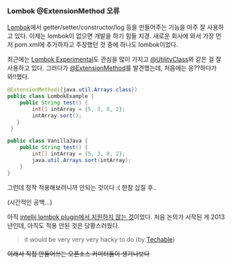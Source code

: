 ### Lombok @ExtensionMethod 오류

[Lombok](https://projectlombok.org/features/index.html)에서 getter/setter/constructor/log 등을 만들어주는 기능을 아주 잘 사용하고 있다. 이제는 lombok이 없으면 개발을 하기 힘들 지경. 새로운 회사에 와서 가장 먼저 pom.xml에 추가하자고 주장했던 것 중에 하나도 lombok이었다.

최근에는 [Lombok Experimental](https://projectlombok.org/features/experimental/index.html)도 관심을 많이 가지고 [@UtilityClass](https://projectlombok.org/features/experimental/UtilityClass.html)와 같은 걸 잘 사용하고 있다. 그러다가 [@ExtensionMethod](https://projectlombok.org/features/experimental/ExtensionMethod.html)를 발견했는데, 처음에는 응??하다가 와!!했다.

```java
@ExtensionMethod({java.util.Arrays.class})
public class LombokExample {
    public String test() {
        int[] intArray = {5, 3, 8, 2};
        intArray.sort();
   }
 }

public class VanillaJava {
    public String test() {
        int[] intArray = {5, 3, 8, 2};
        java.util.Arrays.sort(intArray);
    }
}
```

그런데 정작 적용해보려니까 안되는 것이다 :( 한참 삽질 후..

(시간적인 공백...)

아직 [intellij lombok plugin에서 지원하지 않는 것](https://github.com/mplushnikov/lombok-intellij-plugin/issues/21)이었다. 처음 논의가 시작된 게 2013년인데, 아직도 적용 안된 것은 당황스러웠다.

>  it would be very very very hacky to do (by [Techable](https://github.com/Techcable))

~~이래서 직접 만들어쓰는 오픈소스 커미터들이 생기나보다~~ 